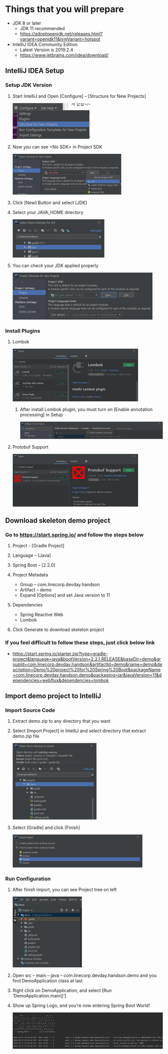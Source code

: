# Things that you will prepare

- JDK 8 or later
  - JDK 11 recommended
  - <https://adoptopenjdk.net/releases.html?variant=openjdk11&jvmVariant=hotspot>
- IntelliJ IDEA Community Edition
  - Latest Version is 2019.2.4
  - <https://www.jetbrains.com/idea/download/>

## IntelliJ IDEA Setup

### Setup JDK Version

1. Start IntelliJ and Open [Configure] – [Structure for New Projects]

    ![Structure for New Projects](images/pic1.png)

2. Now you can see \<No SDK\> in Project SDK

    ![No SDK](images/pic2.png)

3. Click [New] Button and select [JDK]

4. Select your JAVA_HOME directory

    ![Directory Tree](images/pic3.png)

5. You can check your JDK applied properly

    ![Final State](images/pic4.png)

### Install Plugins

1. Lombok

    ![Lombok Plugin](images/pic5.png)

    1. After install Lombok plugin, you must turn on [Enable annotation processing] in Setup

        ![Setup Menu](images/pic7.png)

2. Protobuf Support

    ![Protobuf Support](images/pic6.png)

## Download skeleton demo project

### Go to https://start.spring.io/ and follow the steps below

1. Project - [Gradle Project]

2. Language – [Java]

3. Spring Boot – [2.2.0]

4. Project Metadata

   - Group – com.linecorp.devday.handson
   - Artifact – demo
   - Expand [Options] and set Java version to 11

5. Dependencies

   - Spring Reactive Web
   - Lombok

6. Click Generate to download skeleton project

### If you feel difficult to follow these steps, just click below link

- <https://start.spring.io/starter.zip?type=gradle-project&language=java&bootVersion=2.2.1.RELEASE&baseDir=demo&groupId=com.linecorp.devday.handson&artifactId=demo&name=demo&description=Demo%20project%20for%20Spring%20Boot&packageName=com.linecorp.devday.handson.demo&packaging=jar&javaVersion=11&dependencies=webflux&dependencies=lombok>

## Import demo project to IntelliJ

### Import Source Code

1. Extract demo.zip to any directory that you want

2. Select [Import Project] in IntelliJ and select directory that extract demo.zip file

    ![Directory Tree](images/pic8.png)

3. Select [Gradle] and click [Finish]

    ![Import Project](images/pic9.png)

### Run Configuration

1. After finish import, you can see Project tree on left

    ![Project Tree](images/pic10.png)

2. Open src – main – java – com.linecorp.devday.handson.demo and you find DemoApplication class at last

3. Right click on DemoApplication, and select [Run ‘DemoApplication.main()’]

4. Show up Spring Logo, and you’re now entering Spring Boot World!

    ![Boot Logo](images/pic11.png)
